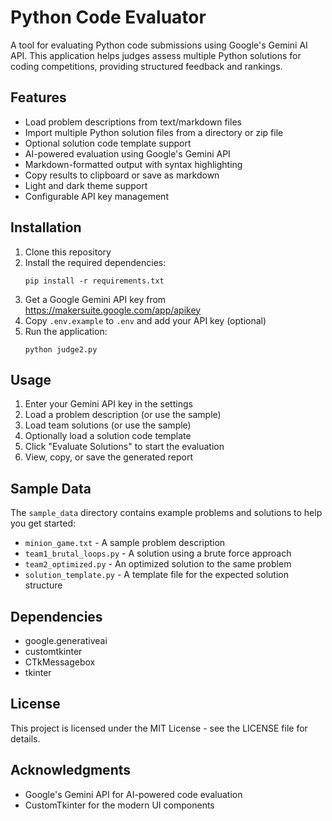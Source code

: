 # Python Code Evaluator

A tool for evaluating Python code submissions using Google's Gemini AI API. This application helps judges assess multiple Python solutions for coding competitions, providing structured feedback and rankings.

## Features

- Load problem descriptions from text/markdown files
- Import multiple Python solution files from a directory or zip file
- Optional solution code template support
- AI-powered evaluation using Google's Gemini API
- Markdown-formatted output with syntax highlighting
- Copy results to clipboard or save as markdown
- Light and dark theme support
- Configurable API key management

## Installation

1. Clone this repository
2. Install the required dependencies:
   ```
   pip install -r requirements.txt
   ```
3. Get a Google Gemini API key from https://makersuite.google.com/app/apikey
4. Copy `.env.example` to `.env` and add your API key (optional)
5. Run the application:
   ```
   python judge2.py
   ```

## Usage

1. Enter your Gemini API key in the settings
2. Load a problem description (or use the sample)
3. Load team solutions (or use the sample)
4. Optionally load a solution code template
5. Click "Evaluate Solutions" to start the evaluation
6. View, copy, or save the generated report

## Sample Data

The `sample_data` directory contains example problems and solutions to help you get started:

- `minion_game.txt` - A sample problem description
- `team1_brutal_loops.py` - A solution using a brute force approach
- `team2_optimized.py` - An optimized solution to the same problem
- `solution_template.py` - A template file for the expected solution structure

## Dependencies

- google.generativeai
- customtkinter
- CTkMessagebox
- tkinter

## License

This project is licensed under the MIT License - see the LICENSE file for details.

## Acknowledgments

- Google's Gemini API for AI-powered code evaluation
- CustomTkinter for the modern UI components
